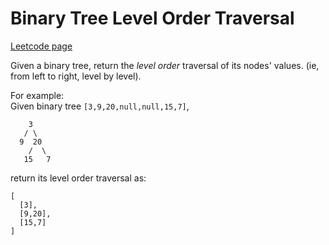 # Binary Tree Level Order Traversal
[Leetcode page](https://leetcode.com/problems/binary-tree-level-order-traversal/description)

Given a binary tree, return the _level order_ traversal of its nodes' values.
(ie, from left to right, level by level).

For example:  
Given binary tree `[3,9,20,null,null,15,7]`,  

    
    
        3
       / \
      9  20
        /  \
       15   7
    

return its level order traversal as:  

    
    
    [
      [3],
      [9,20],
      [15,7]
    ]
    

